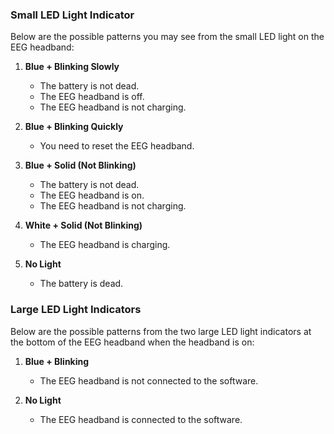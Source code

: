 ### Small LED Light Indicator  

Below are the possible patterns you may see from the small LED light on the EEG headband:

1. **Blue + Blinking Slowly** 

    - The battery is not dead.  
    - The EEG headband is off.  
    - The EEG headband is not charging.  

2. **Blue + Blinking Quickly**  
    - You need to reset the EEG headband.  

3. **Blue + Solid (Not Blinking)**  
    - The battery is not dead.  
    - The EEG headband is on.  
    - The EEG headband is not charging.  

4. **White + Solid (Not Blinking)**  
    - The EEG headband is charging.  

5. **No Light**  
    - The battery is dead.  

### Large LED Light Indicators  

Below are the possible patterns from the two large LED light indicators at the bottom of the EEG headband when the headband is on:

1. **Blue + Blinking**

    - The EEG headband is not connected to the software.  

2. **No Light**  

    - The EEG headband is connected to the software.  
